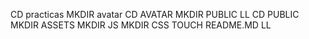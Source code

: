 CD practicas
MKDIR avatar
CD AVATAR
MKDIR PUBLIC
LL
CD PUBLIC
MKDIR ASSETS
MKDIR JS
MKDIR CSS
TOUCH README.MD
LL
